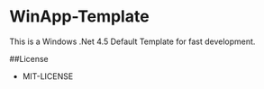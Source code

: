# WinApp-Template
This is a  Windows .Net 4.5 Default Template for fast development.


##License

 * MIT-LICENSE
